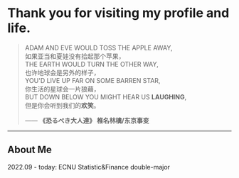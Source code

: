 # Thank you for visiting my profile and life.
> ADAM AND EVE WOULD TOSS THE APPLE AWAY,<br>
> 如果亚当和夏娃没有拾起那个苹果，<br>
> THE EARTH WOULD TURN THE OTHER WAY,<br>
> 也许地球会是另外的样子，<br>
> YOU'D LIVE UP FAR ON SOME BARREN STAR,<br>
> 你生活的星球会一片狼藉，<br>
> BUT DOWN BELOW YOU MIGHT HEAR US **LAUGHING**,<br>
> 但是你会听到我们的**欢笑**。<br>
>
> —— **《恐るべき大人達》 椎名林檎/东京事变**
***
## About Me
2022.09 - today: ECNU Statistic&Finance double-major
